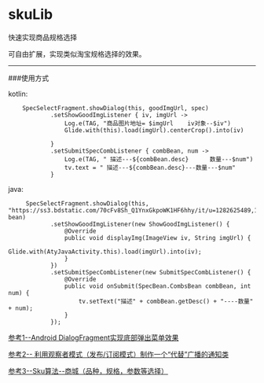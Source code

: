 # skuLib
快速实现商品规格选择

可自由扩展，实现类似淘宝规格选择的效果。

***
###使用方式
  
 kotlin:

 		SpecSelectFragment.showDialog(this, goodImgUrl, spec)
                .setShowGoodImgListener { iv, imgUrl ->
                    Log.e(TAG, "商品图片地址= $imgUrl    iv对象--$iv")
                    Glide.with(this).load(imgUrl).centerCrop().into(iv)

                }
                .setSubmitSpecCombListener { combBean, num ->
                    Log.e(TAG, " 描述---${combBean.desc}      数量---$num")
                    tv.text = " 描述---${combBean.desc}---数量---$num"
                }



java:


		 SpecSelectFragment.showDialog(this, "https://ss3.bdstatic.com/70cFv8Sh_Q1YnxGkpoWK1HF6hhy/it/u=1282625489,100434574&fm=27&gp=0.jpg", bean)
                .setShowGoodImgListener(new ShowGoodImgListener() {
                    @Override
                    public void displayImg(ImageView iv, String imgUrl) {
                        Glide.with(AtyJavaActivity.this).load(imgUrl).into(iv);
                    }
                })
                .setSubmitSpecCombListener(new SubmitSpecCombListener() {
                    @Override
                    public void onSubmit(SpecBean.CombsBean combBean, int num) {
                        tv.setText("描述" + combBean.getDesc() + "----数量" + num);
                    }
                });





















[参考1--Android DialogFragment实现底部弹出菜单效果](http://blog.csdn.net/wbwjx/article/details/50507344)

[参考2-- 利用观察者模式（发布/订阅模式）制作一个“代替”广播的通知类](http://blog.csdn.net/chengliang0315/article/details/53381539)

[参考3--Sku算法--商城（品种，规格，参数等选择）](http://blog.csdn.net/u012589795/article/details/53304287)
